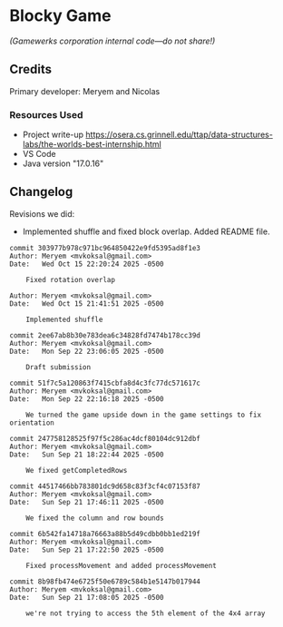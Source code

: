 # Blocky Game

_(Gamewerks corporation internal code—do not share!)_

## Credits

Primary developer: Meryem and Nicolas

### Resources Used

+ Project write-up
    https://osera.cs.grinnell.edu/ttap/data-structures-labs/the-worlds-best-internship.html
+ VS Code
+ Java version "17.0.16"

## Changelog

Revisions we did:
+ Implemented shuffle and fixed block overlap. Added README file.

~~~console
commit 303977b978c971bc964850422e9fd5395ad8f1e3
Author: Meryem <mvkoksal@gmail.com>
Date:   Wed Oct 15 22:20:24 2025 -0500

    Fixed rotation overlap

Author: Meryem <mvkoksal@gmail.com>
Date:   Wed Oct 15 21:41:51 2025 -0500

    Implemented shuffle

commit 2ee67ab8b30e783dea6c34828fd7474b178cc39d
Author: Meryem <mvkoksal@gmail.com>
Date:   Mon Sep 22 23:06:05 2025 -0500

    Draft submission

commit 51f7c5a120863f7415cbfa8d4c3fc77dc571617c
Author: Meryem <mvkoksal@gmail.com>
Date:   Mon Sep 22 22:16:18 2025 -0500

    We turned the game upside down in the game settings to fix orientation

commit 247758128525f97f5c286ac4dcf80104dc912dbf
Author: Meryem <mvkoksal@gmail.com>
Date:   Sun Sep 21 18:22:44 2025 -0500

    We fixed getCompletedRows

commit 44517466bb783801dc9d658c83f3cf4c07153f87
Author: Meryem <mvkoksal@gmail.com>
Date:   Sun Sep 21 17:46:11 2025 -0500

    We fixed the column and row bounds

commit 6b542fa14718a76663a88b5d49cdbb0bb1ed219f
Author: Meryem <mvkoksal@gmail.com>
Date:   Sun Sep 21 17:22:50 2025 -0500

    Fixed processMovement and added processMovement

commit 8b98fb474e6725f50e6789c584b1e5147b017944
Author: Meryem <mvkoksal@gmail.com>
Date:   Sun Sep 21 17:08:05 2025 -0500

    we're not trying to access the 5th element of the 4x4 array
~~~